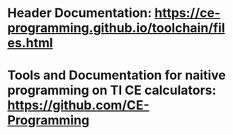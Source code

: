 # Header Documentation: https://ce-programming.github.io/toolchain/files.html
# Tools and Documentation for naitive programming on TI CE calculators: https://github.com/CE-Programming